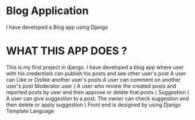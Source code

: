 # Blog Application
I have developed a Blog app using Django

# WHAT THIS APP DOES ?

This is my first project in django.
I have developed a blog app where user with his credentials can publish his posts and see other user's post
A user can Like or Dislike another user's posts
A user can comment on another user's post
Moderator user ( A user who review the created posts and reported posts by user and then approve or delete that posts )
Suggestion ( A user can give suggestion to a post. The owner can check suggestion and then delete or apply suggestion )
Front end is designed by using Django Template Language
